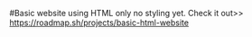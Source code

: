 #Basic website using HTML only no styling yet. 
Check it out>> https://roadmap.sh/projects/basic-html-website
